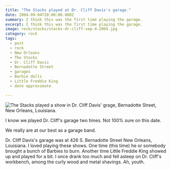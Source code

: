 ```yaml
---
title: "The Stacks played at Dr. Cliff Davis's garage."
date: 2004-09-04T20:00:00.000Z
summary: I think this was the first time playing the garage.
excerpt: I think this was the first time playing the garage.
image: rock/stacks/stacks-dr-cliff-sep-4-2004.jpg
category: rock
tags:
  - post
  - rock
  - New Orleans
  - The Stacks
  - Dr. Cliff Davis
  - Bernadotte Street
  - garages
  - Barbie dolls
  - Little Freddie King
  - date approximate

---
```


![The Stacks played a show in Dr. Cliff Davis' grage, Bernadotte Street, New Orleans, Louisiana.](/static/img/rock/stacks/stacks-dr-cliff-sep-4-2004.jpg)

I know we played Dr. Cliff's garage two times. Not 100% sure on this date.

We really are at our best as a garage band.

Dr. Cliff Davis's garage was at 426 S. Bernadotte Street New Orleans, Louisiana. I loved playing these shows. One time (this time) he or somebody brought a bunch of Barbies to burn. Another time Little Freddie King showed up and played for a bit. I once drank too much and fell asleep on Dr. Cliff's workbench, among the curly wood and metal shavings. Ah, youth.
